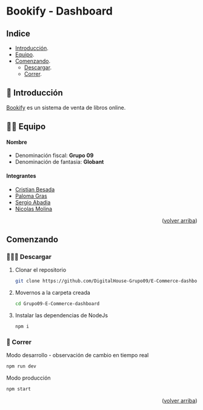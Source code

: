 <div id="top"></div>

# Bookify - Dashboard

<!-- INDEX -->
## Indice

* [Introducción][introduction].
* [Equipo][team].
* [Comenzando][getting_started].
	- [Descargar][download].
	- [Correr][run].


<!-- INTRODUCTION -->
## 🤯 Introducción

[Bookify](https://bookify-commerce.herokuapp.com) es un sistema de venta de libros online.


<!-- TEAM -->
## 👬👫 Equipo

#### Nombre
- Denominación fiscal: **Grupo 09**
- Denominación de fantasia: **Globant**

#### Integrantes
 * [Cristian Besada](https://github.com/cristianebes)
 * [Paloma Gras](https://github.com/PalomaG11)
 * [Sergio Abadia](https://github.com/Garasaki)
 * [Nicolas Molina](https://github.com/comodinx)

<p align="right">(<a href="#top">volver arriba</a>)</p>


<!-- GETTING STARTED -->
## Comenzando

### 👩🏼‍💻 Descargar

1. Clonar el repositorio
   ```sh
   git clone https://github.com/DigitalHouse-Grupo09/E-Commerce-dashboard.git Grupo09-E-Commerce-dashboard
   ```
3. Movernos a la carpeta creada
   ```sh
   cd Grupo09-E-Commerce-dashboard
   ```
3. Instalar las dependencias de NodeJs
   ```sh
   npm i
   ```

### 🚀 Correr

Modo desarrollo - observación de cambio en tiempo real
```sh
npm run dev
```

Modo producción
```sh
npm start
```

<p align="right">(<a href="#top">volver arriba</a>)</p>


<!-- deep links -->
[introduction]: #-introducción
[team]: #-equipo
[getting_started]: #comenzando
[download]: #-descargar
[run]: #-correr
